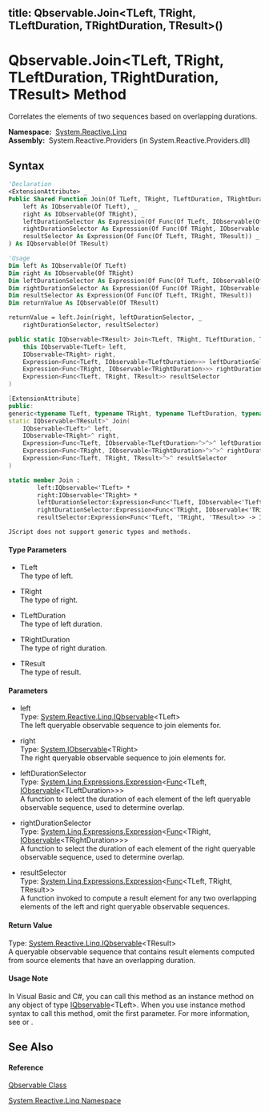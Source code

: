 title: Qbservable.Join<TLeft, TRight, TLeftDuration, TRightDuration, TResult>()
---
# Qbservable.Join\<TLeft, TRight, TLeftDuration, TRightDuration, TResult\> Method

Correlates the elements of two sequences based on overlapping durations.

**Namespace:**  [System.Reactive.Linq](System.Reactive.Linq/System.Reactive.Linq)  
**Assembly:**  System.Reactive.Providers (in System.Reactive.Providers.dll)

## Syntax

```vb
'Declaration
<ExtensionAttribute> _
Public Shared Function Join(Of TLeft, TRight, TLeftDuration, TRightDuration, TResult) ( _
    left As IQbservable(Of TLeft), _
    right As IObservable(Of TRight), _
    leftDurationSelector As Expression(Of Func(Of TLeft, IObservable(Of TLeftDuration))), _
    rightDurationSelector As Expression(Of Func(Of TRight, IObservable(Of TRightDuration))), _
    resultSelector As Expression(Of Func(Of TLeft, TRight, TResult)) _
) As IQbservable(Of TResult)
```

```vb
'Usage
Dim left As IQbservable(Of TLeft)
Dim right As IObservable(Of TRight)
Dim leftDurationSelector As Expression(Of Func(Of TLeft, IObservable(Of TLeftDuration)))
Dim rightDurationSelector As Expression(Of Func(Of TRight, IObservable(Of TRightDuration)))
Dim resultSelector As Expression(Of Func(Of TLeft, TRight, TResult))
Dim returnValue As IQbservable(Of TResult)

returnValue = left.Join(right, leftDurationSelector, _
    rightDurationSelector, resultSelector)
```

```csharp
public static IQbservable<TResult> Join<TLeft, TRight, TLeftDuration, TRightDuration, TResult>(
    this IQbservable<TLeft> left,
    IObservable<TRight> right,
    Expression<Func<TLeft, IObservable<TLeftDuration>>> leftDurationSelector,
    Expression<Func<TRight, IObservable<TRightDuration>>> rightDurationSelector,
    Expression<Func<TLeft, TRight, TResult>> resultSelector
)
```

```c++
[ExtensionAttribute]
public:
generic<typename TLeft, typename TRight, typename TLeftDuration, typename TRightDuration, typename TResult>
static IQbservable<TResult>^ Join(
    IQbservable<TLeft>^ left, 
    IObservable<TRight>^ right, 
    Expression<Func<TLeft, IObservable<TLeftDuration>^>^>^ leftDurationSelector, 
    Expression<Func<TRight, IObservable<TRightDuration>^>^>^ rightDurationSelector, 
    Expression<Func<TLeft, TRight, TResult>^>^ resultSelector
)
```

```fsharp
static member Join : 
        left:IQbservable<'TLeft> * 
        right:IObservable<'TRight> * 
        leftDurationSelector:Expression<Func<'TLeft, IObservable<'TLeftDuration>>> * 
        rightDurationSelector:Expression<Func<'TRight, IObservable<'TRightDuration>>> * 
        resultSelector:Expression<Func<'TLeft, 'TRight, 'TResult>> -> IQbservable<'TResult> 
```

```jscript
JScript does not support generic types and methods.
```

#### Type Parameters

- TLeft  
  The type of left.

- TRight  
  The type of right.

- TLeftDuration  
  The type of left duration.

- TRightDuration  
  The type of right duration.

- TResult  
  The type of result.

#### Parameters

- left  
  Type: [System.Reactive.Linq.IQbservable](IQbservable/IQbservable(TSource))\<TLeft\>  
  The left queryable observable sequence to join elements for.

- right  
  Type: [System.IObservable](https://msdn.microsoft.com/en-us/library/Dd990377)\<TRight\>  
  The right queryable observable sequence to join elements for.

- leftDurationSelector  
  Type: [System.Linq.Expressions.Expression](https://msdn.microsoft.com/en-us/library/Bb335710)\<[Func](https://msdn.microsoft.com/en-us/library/Bb549151)\<TLeft, [IObservable](https://msdn.microsoft.com/en-us/library/Dd990377)\<TLeftDuration\>\>\>  
  A function to select the duration of each element of the left queryable observable sequence, used to determine overlap.

- rightDurationSelector  
  Type: [System.Linq.Expressions.Expression](https://msdn.microsoft.com/en-us/library/Bb335710)\<[Func](https://msdn.microsoft.com/en-us/library/Bb549151)\<TRight, [IObservable](https://msdn.microsoft.com/en-us/library/Dd990377)\<TRightDuration\>\>\>  
  A function to select the duration of each element of the right queryable observable sequence, used to determine overlap.

- resultSelector  
  Type: [System.Linq.Expressions.Expression](https://msdn.microsoft.com/en-us/library/Bb335710)\<[Func](https://msdn.microsoft.com/en-us/library/Bb534647)\<TLeft, TRight, TResult\>\>  
  A function invoked to compute a result element for any two overlapping elements of the left and right queryable observable sequences.

#### Return Value

Type: [System.Reactive.Linq.IQbservable](IQbservable/IQbservable(TSource))\<TResult\>  
A queryable observable sequence that contains result elements computed from source elements that have an overlapping duration.

#### Usage Note

In Visual Basic and C\#, you can call this method as an instance method on any object of type [IQbservable](IQbservable/IQbservable(TSource))\<TLeft\>. When you use instance method syntax to call this method, omit the first parameter. For more information, see [](https://msdn.microsoft.com/en-us/library/Bb384936) or [](https://msdn.microsoft.com/en-us/library/Bb383977).

## See Also

#### Reference

[Qbservable Class](Qbservable/Qbservable)

[System.Reactive.Linq Namespace](System.Reactive.Linq/System.Reactive.Linq)








